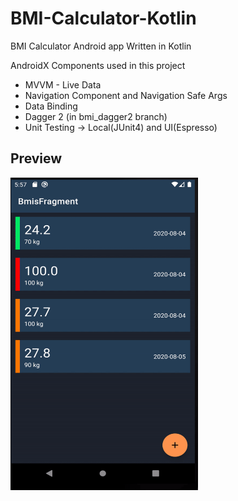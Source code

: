 # BMI-Calculator-Kotlin
BMI Calculator Android app Written in Kotlin

AndroidX Components used in this project
* MVVM - Live Data
* Navigation Component and Navigation Safe Args
* Data Binding
* Dagger 2 (in bmi_dagger2 branch)
* Unit Testing -> Local(JUnit4) and UI(Espresso) 


## Preview

<img src="https://github.com/kshadep7/BMI-Calculator-Kotlin/blob/master/app/src/main/res/asset/demo.gif" width="300" height = "500"/>
